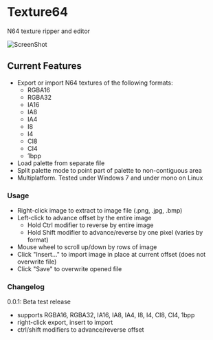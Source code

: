 # Texture64
N64 texture ripper and editor

![ScreenShot](https://i.imgur.com/GlNDv7W.png)

## Current Features
* Export or import N64 textures of the following formats:
   * RGBA16
   * RGBA32
   * IA16
   * IA8
   * IA4
   * I8
   * I4
   * CI8
   * CI4
   * 1bpp
* Load palette from separate file
* Split palette mode to point part of palette to non-contiguous area
* Multiplatform. Tested under Windows 7 and under mono on Linux

### Usage ###
* Right-click image to extract to image file (.png, .jpg, .bmp)
* Left-click to advance offset by the entire image
   * Hold Ctrl modifier to reverse by entire image
   * Hold Shift modifier to advance/reverse by one pixel (varies by format)
* Mouse wheel to scroll up/down by rows of image
* Click "Insert..." to import image in place at current offset (does not overwrite file)
* Click "Save" to overwrite opened file

### Changelog ###

0.0.1: Beta test release
* supports RGBA16, RGBA32, IA16, IA8, IA4, I8, I4, CI8, CI4, 1bpp
* right-click export, insert to import
* ctrl/shift modifiers to advance/reverse offset
